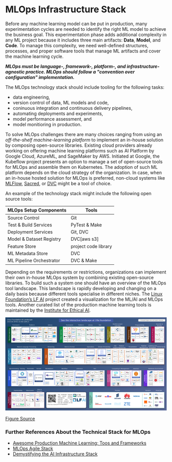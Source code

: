 # MLOps Infrastructure Stack

Before any machine learning model can be put in production, many experimentation cycles are needed to identify the right ML model to achieve the business goal. 
This experimentation phase adds additional complexity in any ML project because it includes three main artifacts: **Data**, **Model**, and **Code**.
To manage this complexity, we need well-defined structures, processes, and proper software tools that manage ML artifacts and cover the machine learning cycle.

***MLOps must be language-, framework-, platform-, and infrastructure-agnostic practice. MLOps should follow a "convention over configuration" implementation.***

The MLOps technology stack should include tooling for the following tasks:
 - data engineering, 
 - version control of data, ML models and code,
 - coninuous integration and continuous delivery pipelines, 
 - automating deployments and experiments, 
 - model performance assessment, and 
 - model monitioring in production.

To solve MLOps challenges there are many choices ranging from using an *off-the-shelf machine-learning platform* to implement an in-house solution by composing open-source libraries. Existing cloud providers already working on offering machine learning platforms such as AI Platform by Google Cloud, AzureML, and SageMaker by AWS. Initiated at Google, the Kubeflow project presents an option to manage a set of open-source tools for MLOps and assemble them on Kubernetes. The adoption of such ML platform depends on the cloud strategy of the organization. In case, when an in-house hosted solution for MLOps is preferred, non-cloud systems like [MLFlow](https://mlflow.org/), [Sacred](https://github.com/IDSIA/sacred), or [DVC](https://dvc.org/) might be a tool of choice.   

An example of the technology stack might include the following open source tools:

<html lang="en" dir="ltr">
  <head>
    <meta charset="utf-8">
    <title></title>
  </head>
  <body>
<div class="page-layout-xl--default">
   <table class="table table-striped">
<thead>
  <tr>
    <th>MLOps Setup Components</th>
    <th>Tools</th>
  </tr>
</thead>
<tbody>
  <tr>
    <td>Source Control</td>
    <td>Git</td>
  </tr>
  <tr>
    <td>Test &amp; Build Services</td>
    <td>PyTest &amp; Make</td>
  </tr>
  <tr>
    <td>Deployment Services</td>
    <td>Git, DVC</td>
  </tr>
  <tr>
    <td>Model &amp; Dataset Registry</td>
    <td>DVC[aws s3]</td>
  </tr>
  <tr>
    <td>Feature Store</td>
    <td>project code library</td>
  </tr>
  <tr>
    <td>ML Metadata Store</td>
    <td>DVC</td>
  </tr>
  <tr>
    <td>ML Pipeline Orchestrator</td>
    <td>DVC &amp; Make</td>
  </tr>
</tbody>
</table></div>
</body>
</html>


Depending on the requirements or restrictions, organizations can implement their own in-house MLOps system by combining existing open-source libraries. To build such a system one should have an overview of the MLOps tool landscape. This landscape is rapidly developing and changing on a daily basis because different tools specialise in different niches. The [Linux Foundation’s LF AI](https://landscape.lfai.foundation/) project created a visualization for the ML/AI and MLOps tools. Another curated list of the production machine learning tools is maintained by the [Institute for Ethical AI](https://github.com/EthicalML/awesome-production-machine-learning).

<img src="../img/ai-landscape.png" alt="AI Landscape" width="800"/>

[Figure Source](https://landscape.lfai.foundation/)

### Further References About the Technical Stack for MLOps

 + [Awesome Production Machine Learning: Toos and Frameworks](https://github.com/EthicalML/awesome-production-machine-learning)
 + [MLOps Agile Stack](images/mlops-agile-stack.png)
 + [Demystifying the AI Infrastructure Stack](https://www.intel.com/content/www/us/en/intel-capital/news/story.html?id=a0F1I00000BNTXPUA5#/type=All/page=0/term=/tags=)

